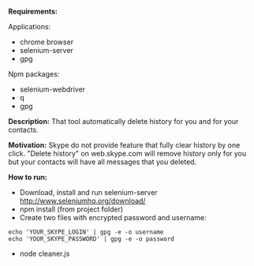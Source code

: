 **Requirements:** 

Applications:
- chrome browser
- selenium-server 
- gpg 

Npm packages:
- selenium-webdriver
- q
- gpg

**Description:**
That tool automatically delete history for you and for your contacts. 

**Motivation:**
Skype do not provide feature that fully clear history by one click. "Delete history" on web.skype.com will remove history only for you but your contacts will have all messages that you deleted.

**How to run:**
* Download, install and run selenium-server http://www.seleniumhq.org/download/
* npm install (from project folder) 
* Create two files with encrypted password and username:
```
echo 'YOUR_SKYPE_LOGIN' | gpg -e -o username
echo 'YOUR_SKYPE_PASSWORD' | gpg -e -o password
```
* node cleaner.js
